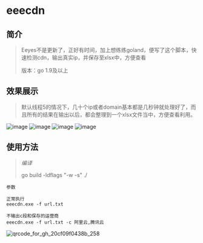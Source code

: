# eeecdn

## 简介
> Eeyes不是更新了，正好有时间，加上想练练goland，便写了这个脚本，快速检测cdn，输出真实ip，并保存至xlsx中，方便查看
>
> 版本：go 1.9及以上

## 效果展示
> 默认线程5的情况下，几十个ip或者domain基本都是几秒钟就处理好了，而且所有的结果在输出以后，都会整理到一个xlsx文件当中，方便查看利用。
>

![image](https://github.com/user-attachments/assets/65102361-e654-4d90-8f58-51d975aa9eff)
![image](https://github.com/user-attachments/assets/9dd56a3f-2a0f-438e-8447-35fcc9be03c8)
![image](https://github.com/user-attachments/assets/87fe97de-bbdb-4c0e-9c66-7015081421c3)
![image](https://github.com/user-attachments/assets/2791f449-8059-4273-b8ee-7e3ce124ad83)

## 使用方法
> *编译*
>
> go build -ldflags "-w -s" ./

```
参数

正常执行
eeecdn.exe -f url.txt

不输出c段和保存的运营商
eeecdn.exe -f url.txt -c 阿里云,腾讯云
```

![qrcode_for_gh_20cf09f0438b_258](https://github.com/user-attachments/assets/211978c1-9f0c-4b25-b7f5-3ba557fc7654)

